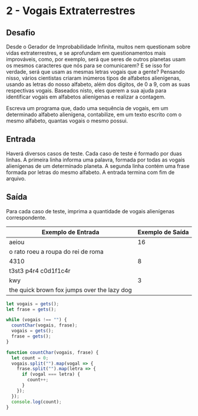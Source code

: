 # 2 - Vogais Extraterrestres

## Desafio

Desde o Gerador de Improbabilidade Infinita, muitos nem questionam sobre vidas extraterrestres, e se aprofundam em questionamentos mais improváveis, como, por exemplo, será que seres de outros planetas usam os mesmos caracteres que nós para se comunicarem? E se isso for verdade, será que usam as mesmas letras vogais que a gente? Pensando nisso, vários cientistas criaram inúmeros tipos de alfabetos alienígenas, usando as letras do nosso alfabeto, além dos dígitos, de 0 a 9, com as suas respectivas vogais. Baseados nisto, eles querem a sua ajuda para identificar vogais em alfabetos alienígenas e realizar a contagem.

Escreva um programa que, dado uma sequência de vogais, em um determinado alfabeto alienígena, contabilize, em um texto escrito com o mesmo alfabeto, quantas vogais o mesmo possui.

## Entrada

Haverá diversos casos de teste. Cada caso de teste é formado por duas linhas. A primeira linha informa uma palavra, formada por todas as vogais alienígenas de um determinado planeta. A segunda linha contém uma frase formada por letras do mesmo alfabeto. A entrada termina com fim de arquivo.

## Saída

Para cada caso de teste, imprima a quantidade de vogais alienígenas correspondente.

| Exemplo de Entrada                          | Exemplo de Saída |
| ------------------------------------------- | ---------------- |
| aeiou                                       | 16               |
| o rato roeu a roupa do rei de roma          |
| 4310                                        | 8                |
| t3st3 p4r4 c0d1f1c4r                        |
| kwy                                         | 3                |
| the quick brown fox jumps over the lazy dog |

```javascript
let vogais = gets();
let frase = gets();

while (vogais !== "") {
  countChar(vogais, frase);
  vogais = gets();
  frase = gets();
}

function countChar(vogais, frase) {
  let count = 0;
  vogais.split("").map(vogal => {
    frase.split("").map(letra => {
      if (vogal === letra) {
        count++;
      }
    });
  });
  console.log(count);
}
```
